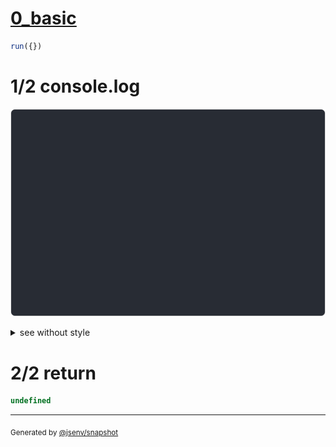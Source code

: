 # [0_basic](../../cell_max_height.test.mjs#L50)

```js
run({})
```

# 1/2 console.log

![img](console.log.svg)

<details>
  <summary>see without style</summary>

```console
--- a_b_c ---
┌───┐
│ a │
│ b │
│ c │
└───┘
--- a_b_c_max_height_1 ---
┌─────────────┐
│ ↓ 3 lines ↓ │
└─────────────┘
--- a_b_c_max_height_2 ---
┌─────────────┐
│ a           │
│ ↓ 2 lines ↓ │
└─────────────┘
--- a_b_c_max_height_3 ---
┌───┐
│ a │
│ b │
│ c │
└───┘
```

</details>


# 2/2 return

```js
undefined
```

---

<sub>
  Generated by <a href="https://github.com/jsenv/core/tree/main/packages/independent/snapshot">@jsenv/snapshot</a>
</sub>
